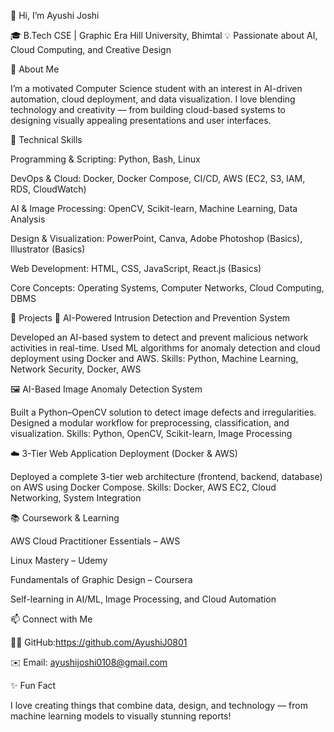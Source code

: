 👋 Hi, I’m Ayushi Joshi

🎓 B.Tech CSE | Graphic Era Hill University, Bhimtal
💡 Passionate about AI, Cloud Computing, and Creative Design

💫 About Me

I’m a motivated Computer Science student with an interest in AI-driven automation, cloud deployment, and data visualization.
I love blending technology and creativity — from building cloud-based systems to designing visually appealing presentations and user interfaces.

🧠 Technical Skills

Programming & Scripting: Python, Bash, Linux

DevOps & Cloud: Docker, Docker Compose, CI/CD, AWS (EC2, S3, IAM, RDS, CloudWatch)

AI & Image Processing: OpenCV, Scikit-learn, Machine Learning, Data Analysis

Design & Visualization: PowerPoint, Canva, Adobe Photoshop (Basics), Illustrator (Basics)

Web Development: HTML, CSS, JavaScript, React.js (Basics)

Core Concepts: Operating Systems, Computer Networks, Cloud Computing, DBMS

🧩 Projects
🚀 AI-Powered Intrusion Detection and Prevention System

Developed an AI-based system to detect and prevent malicious network activities in real-time.
Used ML algorithms for anomaly detection and cloud deployment using Docker and AWS.
Skills: Python, Machine Learning, Network Security, Docker, AWS

🖼️ AI-Based Image Anomaly Detection System

Built a Python–OpenCV solution to detect image defects and irregularities.
Designed a modular workflow for preprocessing, classification, and visualization.
Skills: Python, OpenCV, Scikit-learn, Image Processing

☁️ 3-Tier Web Application Deployment (Docker & AWS)

Deployed a complete 3-tier web architecture (frontend, backend, database) on AWS using Docker Compose.
Skills: Docker, AWS EC2, Cloud Networking, System Integration

📚 Coursework & Learning

AWS Cloud Practitioner Essentials – AWS

Linux Mastery – Udemy

Fundamentals of Graphic Design – Coursera

Self-learning in AI/ML, Image Processing, and Cloud Automation

📫 Connect with Me

🧑‍💻 GitHub:https://github.com/AyushiJ0801

✉️ Email: ayushijoshi0108@gmail.com

✨ Fun Fact

I love creating things that combine data, design, and technology — from machine learning models to visually stunning reports!
